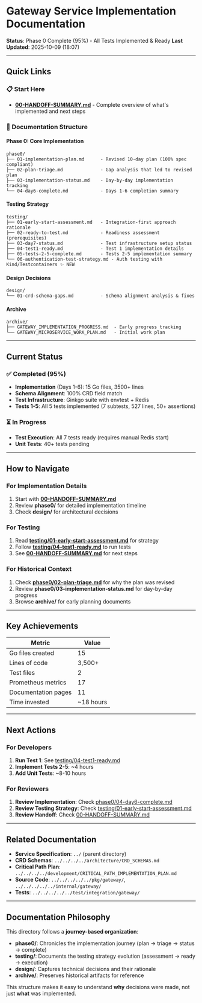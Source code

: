 # Gateway Service Implementation Documentation

**Status**: Phase 0 Complete (95%) - All Tests Implemented & Ready
**Last Updated**: 2025-10-09 (18:07)

---

## Quick Links

### 📋 Start Here
- **[00-HANDOFF-SUMMARY.md](./00-HANDOFF-SUMMARY.md)** - Complete overview of what's implemented and next steps

### 📁 Documentation Structure

#### Phase 0: Core Implementation
```
phase0/
├── 01-implementation-plan.md      - Revised 10-day plan (100% spec compliant)
├── 02-plan-triage.md              - Gap analysis that led to revised plan
├── 03-implementation-status.md    - Day-by-day implementation tracking
└── 04-day6-complete.md            - Days 1-6 completion summary
```

#### Testing Strategy
```
testing/
├── 01-early-start-assessment.md   - Integration-first approach rationale
├── 02-ready-to-test.md            - Readiness assessment (prerequisites)
├── 03-day7-status.md              - Test infrastructure setup status
├── 04-test1-ready.md              - Test 1 implementation details
├── 05-tests-2-5-complete.md       - Tests 2-5 implementation summary
└── 06-authentication-test-strategy.md - Auth testing with Kind/Testcontainers ✨ NEW
```

#### Design Decisions
```
design/
└── 01-crd-schema-gaps.md          - Schema alignment analysis & fixes
```

#### Archive
```
archive/
├── GATEWAY_IMPLEMENTATION_PROGRESS.md  - Early progress tracking
└── GATEWAY_MICROSERVICE_WORK_PLAN.md   - Initial work plan
```

---

## Current Status

### ✅ Completed (95%)
- **Implementation** (Days 1-6): 15 Go files, 3500+ lines
- **Schema Alignment**: 100% CRD field match
- **Test Infrastructure**: Ginkgo suite with envtest + Redis
- **Tests 1-5**: All 5 tests implemented (7 subtests, 527 lines, 50+ assertions)

### ⏳ In Progress
- **Test Execution**: All 7 tests ready (requires manual Redis start)
- **Unit Tests**: 40+ tests pending

---

## How to Navigate

### For Implementation Details
1. Start with **[00-HANDOFF-SUMMARY.md](./00-HANDOFF-SUMMARY.md)**
2. Review **phase0/** for detailed implementation timeline
3. Check **design/** for architectural decisions

### For Testing
1. Read **[testing/01-early-start-assessment.md](./testing/01-early-start-assessment.md)** for strategy
2. Follow **[testing/04-test1-ready.md](./testing/04-test1-ready.md)** to run tests
3. See **[00-HANDOFF-SUMMARY.md](./00-HANDOFF-SUMMARY.md)** for next steps

### For Historical Context
1. Check **[phase0/02-plan-triage.md](./phase0/02-plan-triage.md)** for why the plan was revised
2. Review **phase0/03-implementation-status.md** for day-by-day progress
3. Browse **archive/** for early planning documents

---

## Key Achievements

| Metric | Value |
|--------|-------|
| Go files created | 15 |
| Lines of code | 3,500+ |
| Test files | 2 |
| Prometheus metrics | 17 |
| Documentation pages | 11 |
| Time invested | ~18 hours |

---

## Next Actions

### For Developers
1. **Run Test 1**: See [testing/04-test1-ready.md](./testing/04-test1-ready.md)
2. **Implement Tests 2-5**: ~4 hours
3. **Add Unit Tests**: ~8-10 hours

### For Reviewers
1. **Review Implementation**: Check [phase0/04-day6-complete.md](./phase0/04-day6-complete.md)
2. **Review Testing Strategy**: Check [testing/01-early-start-assessment.md](./testing/01-early-start-assessment.md)
3. **Review Handoff**: Check [00-HANDOFF-SUMMARY.md](./00-HANDOFF-SUMMARY.md)

---

## Related Documentation

- **Service Specification**: `../` (parent directory)
- **CRD Schemas**: `../../../../architecture/CRD_SCHEMAS.md`
- **Critical Path Plan**: `../../../../development/CRITICAL_PATH_IMPLEMENTATION_PLAN.md`
- **Source Code**: `../../../../../pkg/gateway/`, `../../../../../internal/gateway/`
- **Tests**: `../../../../../test/integration/gateway/`

---

## Documentation Philosophy

This directory follows a **journey-based organization**:
- **phase0/**: Chronicles the implementation journey (plan → triage → status → complete)
- **testing/**: Documents the testing strategy evolution (assessment → ready → execution)
- **design/**: Captures technical decisions and their rationale
- **archive/**: Preserves historical artifacts for reference

This structure makes it easy to understand **why** decisions were made, not just **what** was implemented.

